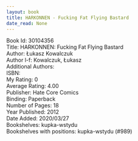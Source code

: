 ```yaml
---
layout: book
title: HARKONNEN - Fucking Fat Flying Bastard
date_read: None
---
```


Book Id: 30104356<br />
Title: HARKONNEN: Fucking Fat Flying Bastard<br />
Author: Łukasz Kowalczuk<br />
Author l-f: Kowalczuk, Łukasz<br />
Additional Authors: <br />
ISBN: <br />
My Rating: 0<br />
Average Rating: 4.00<br />
Publisher: Hate Core Comics<br />
Binding: Paperback<br />
Number of Pages: 18<br />
Year Published: 2012<br />
Date Added: 2020/03/27<br />
Bookshelves: kupka-wstydu<br />
Bookshelves with positions: kupka-wstydu (#989)<br />

